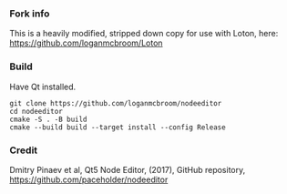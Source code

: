 ### Fork info
This is a heavily modified, stripped down copy for use with Loton, here: https://github.com/loganmcbroom/Loton

### Build
Have Qt installed.
```
git clone https://github.com/loganmcbroom/nodeeditor
cd nodeeditor
cmake -S . -B build
cmake --build build --target install --config Release 
```

### Credit
Dmitry Pinaev et al, Qt5 Node Editor, (2017), GitHub repository, https://github.com/paceholder/nodeeditor

